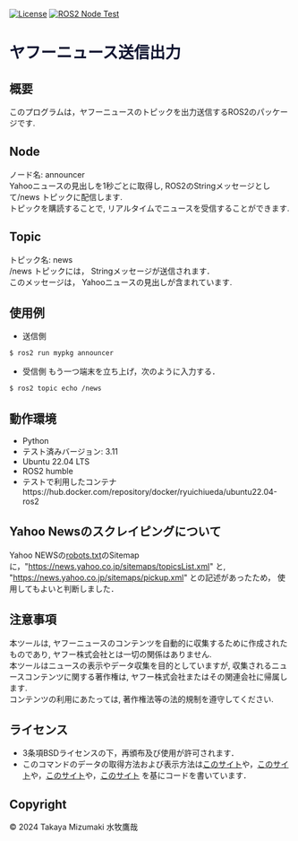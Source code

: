 
[![License](https://img.shields.io/badge/License-BSD_3--Clause-blue.svg)](https://opensource.org/licenses/BSD-3-Clause)
[![ROS2 Node Test](https://github.com/taka-bnbn/mypkg/actions/workflows/test.yml/badge.svg)](https://github.com/taka-bnbn/mypkg/actions/workflows/test.yml)
# <font color="##ff1493">ヤフーニュース送信出力</font>

## 概要
このプログラムは，ヤフーニュースのトピックを出力送信するROS2のパッケージです.

## Node
ノード名: announcer
<br>Yahooニュースの見出しを1秒ごとに取得し, ROS2のStringメッセージとして/news トピックに配信します.
<br>トピックを購読することで, リアルタイムでニュースを受信することができます.

## Topic
トピック名: news
<br>/news トピックには， Stringメッセージが送信されます．
<br>このメッセージは， Yahooニュースの見出しが含まれています.

## 使用例
- 送信側
```bash
$ ros2 run mypkg announcer 
```
- 受信側
もう一つ端末を立ち上げ，次のように入力する．
```bash
$ ros2 topic echo /news
```

## 動作環境
- Python
- テスト済みバージョン: 3.11 
- Ubuntu 22.04 LTS
- ROS2 humble 
- テストで利用したコンテナhttps://hub.docker.com/repository/docker/ryuichiueda/ubuntu22.04-ros2

## Yahoo Newsのスクレイピングについて
Yahoo NEWSの[robots.txt](https://news.yahoo.co.jp/robots.txt)のSitemapに，"https://news.yahoo.co.jp/sitemaps/topicsList.xml" と, "https://news.yahoo.co.jp/sitemaps/pickup.xml" との記述があったため， 使用してもよいと判断しました．

## 注意事項
本ツールは, ヤフーニュースのコンテンツを自動的に収集するために作成されたものであり, ヤフー株式会社とは一切の関係はありません.
<br>本ツールはニュースの表示やデータ収集を目的としていますが, 収集されるニュースコンテンツに関する著作権は, ヤフー株式会社またはその関連会社に帰属します.
<br>コンテンツの利用にあたっては, 著作権法等の法的規制を遵守してください.

## ライセンス
- 3条項BSDライセンスの下，再頒布及び使用が許可されます．
- このコマンドのデータの取得方法および表示方法は[このサイト](http://vividhobby.blog.fc2.com/blog-entry-553.html)や，[このサイト](http://ibarenai.seesaa.net/article/470489281.html)や，[このサイト](https://torisky.com/python%EF%BC%9Ayahoo%E3%83%8B%E3%83%A5%E3%83%BC%E3%82%B9%E3%83%88%E3%83%94%E3%83%83%E3%82%AF%E3%82%B9%E3%82%92%E3%82%BF%E3%83%BC%E3%83%9F%E3%83%8A%E3%83%AB%E3%81%AB%E8%A1%A8%E7%A4%BA%E3%81%99/)や，[このサイト](https://zenn.dev/autumn_nsn/articles/298f579784305a)
を基にコードを書いています．

## Copyright
© 2024 Takaya Mizumaki 水牧鷹哉

